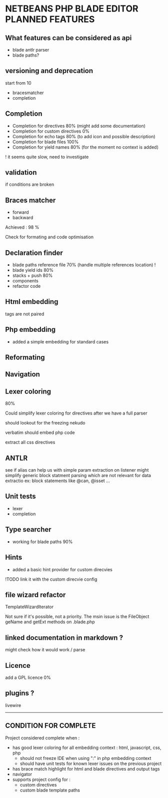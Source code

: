 # NETBEANS PHP BLADE EDITOR PLANNED FEATURES

## What features can be considered as api

- blade antlr parser
- blade paths?

## versioning and deprecation 

start from 10

- bracesmatcher
- completion

## Completion

- Completion for directives 80% (might add some documentation)
- Completion for custom directives 0%
- Completion for echo tags 80% (to add icon and possible description)
- Completion for blade files 100%
- Completion for yield names 80% (for the moment no context is added)

! it seems quite slow, need to investigate

## validation

if conditions are broken

## Braces matcher

- forward
- backward

Achieved : 98 %

Check for formating and code optimisation

## Declaration finder

- blade paths reference file 70% (handle multiple references location) !
- blade yield ids 80%
- stacks + push 80%
- components
- refactor code

## Html embedding

tags are not paired

## Php embedding

- added a simple embedding for standard <?= > <?php ?> cases

## Reformating

## Navigation

## Lexer coloring

80%

Could simplify lexer coloring for directives after we have a full parser

should lookout for the freezing nekudo

verbatim should embed php code

extract all css directives

## ANTLR

see if alias can help us with simple param extraction on listener
might simplify generic block statment parsing which are not relevant for data extractio ex: block statements like @can, @isset ...

## Unit tests

- lexer
- completion

## Type searcher

- working for blade paths 90%

## Hints

- added a basic hint provider for custom direcvies 

!TODO link it with the custom direcvie config

## file wizard refactor

TemplateWizardIterator

Not sure if it's possible, not a priority.
The msin issue is the FileObject geName and getExt methods on .blade.php

## linked documentation in markdown ?

might check how it would work / parse

## Licence

add a GPL licence 0%

## plugins ?

livewire


---

## CONDITION FOR COMPLETE

Project considered complete when : 

- has good lexer coloring for all embedding context : html, javascript, css, php
    - should not freeze IDE when using ":" in php embedding context
    - should have unit tests for known lexer issues on the previous project
- has brace match highlight for html and blade directives and output tags
- navigator
- supports project config for : 
    - custom directives
    - custom blade template paths



